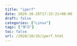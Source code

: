 ```yaml
---
title: "iperf"
date: 2020-10-26T17:33:21+08:00
draft: false
categories: ["Linux"]
tags: ["学习"]
toc: false
url: /2020/10/26/iperf.html
---
```


